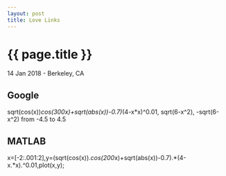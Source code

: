 ```yaml
---
layout: post
title: Love Links
---
```


{{ page.title }}
================

<p class="meta">14 Jan 2018 - Berkeley, CA</p>

## Google

sqrt(cos(x))*cos(300x)+sqrt(abs(x))-0.7)*(4-x*x)^0.01, sqrt(6-x^2), -sqrt(6-x^2) from -4.5 to 4.5

## MATLAB

x=[-2:.001:2],y=(sqrt(cos(x)).*cos(200*x)+sqrt(abs(x))-0.7).*(4-x.*x).^0.01,plot(x,y);